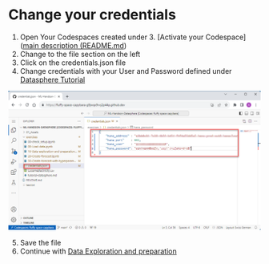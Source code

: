 # Change your credentials

1. Open Your Codespaces created under 3. [Activate your Codespace]([main description (README.md](../README.md))
2. Change to the file section on the left
3. Click on the credentials.json file
4. Change credentials with your User and Password defined under [Datasphere Tutorial](/exercises/tutorial-datasphere.md) 

![It should look like this and should be editable](../01_Assets/img/030_credentials.png) 

5. Save the file 
6. Continue with [Data Exploration and preparation](/exercises/10-Data-exploration-and-preparation.ipynb)

